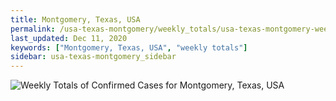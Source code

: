 ```yaml
---
title: Montgomery, Texas, USA
permalink: /usa-texas-montgomery/weekly_totals/usa-texas-montgomery-weekly_totals.html
last_updated: Dec 11, 2020
keywords: ["Montgomery, Texas, USA", "weekly totals"]
sidebar: usa-texas-montgomery_sidebar
---
```


![Weekly Totals of Confirmed Cases for Montgomery, Texas, USA](/covid_tracker/images/graphs/usa-texas-montgomery-weekly_totals_graph.png)
